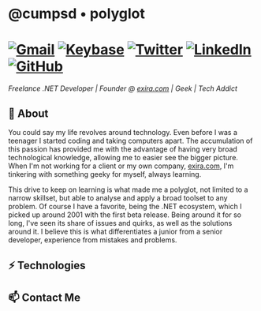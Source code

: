 # @cumpsd • polyglot

# [![Gmail](https://img.shields.io/badge/-Gmail-c14438?style=flat&logo=Gmail&logoColor=white)](mailto:david@cumps.be) [![Keybase](https://img.shields.io/badge/-Keybase-ff6f21?style=flat&logo=Keybase&logoColor=white)](https://keybase.io/cumpsd) [![Twitter](https://img.shields.io/badge/-Twitter-1da1f2?style=flat&logo=Twitter&logoColor=white)](https://twitter.com/cumpsd) [![LinkedIn](https://img.shields.io/badge/-LinkedIn-blue?style=flat&logo=LinkedIn&logoColor=white)](https://www.linkedin.com/in/cumpsd/) [![GitHub](https://img.shields.io/badge/-GitHub-181818?style=flat&logo=GitHub&logoColor=white)](https://github.com/cumpsd)

*Freelance .NET Developer | Founder @ [exira.com](https://github.com/exira) | Geek | Tech Addict*

## 🧐 About

You could say my life revolves around technology. Even before I was a teenager I started coding and taking computers apart. The accumulation of this passion has provided me with the advantage of having very broad technological knowledge, allowing me to easier see the bigger picture. When I'm not working for a client or my own company, [exira.com](https://exira.com), I'm tinkering with something geeky for myself, always learning.

This drive to keep on learning is what made me a polyglot, not limited to a narrow skillset, but able to analyse and apply a broad toolset to any problem. Of course I have a favorite, being the .NET ecosystem, which I picked up around 2001 with the first beta release. Being around it for so long, I've seen its share of issues and quirks, as well as the solutions around it. I believe this is what differentiates a junior from a senior developer, experience from mistakes and problems.



## ⚡ Technologies

## 📫 Contact Me
